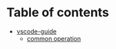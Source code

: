 # Table of contents

* [vscode-guide](README.md)
  * [common operation](vscode-guide/common-operation.md)
